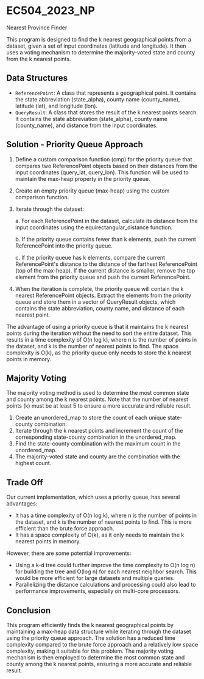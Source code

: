 # EC504_2023_NP

Nearest Province Finder



This program is designed to find the k nearest geographical points from a dataset, given a set of input coordinates (latitude and longitude). It then uses a voting mechanism to determine the majority-voted state and county from the k nearest points.

## Data Structures

- `ReferencePoint`: A class that represents a geographical point. It contains the state abbreviation (state_alpha), county name (county_name), latitude (lat), and longitude (lon).
- `QueryResult`: A class that stores the result of the k nearest points search. It contains the state abbreviation (state_alpha), county name (county_name), and distance from the input coordinates.

## Solution - Priority Queue Approach

1. Define a custom comparison function (cmp) for the priority queue that compares two ReferencePoint objects based on their distances from the input coordinates (query_lat, query_lon). This function will be used to maintain the max-heap property in the priority queue.

2. Create an empty priority queue (max-heap) using the custom comparison function.

3. Iterate through the dataset:

   a. For each ReferencePoint in the dataset, calculate its distance from the input coordinates using the equirectangular_distance function.

   b. If the priority queue contains fewer than k elements, push the current ReferencePoint into the priority queue.

   c. If the priority queue has k elements, compare the current ReferencePoint's distance to the distance of the farthest ReferencePoint (top of the max-heap). If the current distance is smaller, remove the top element from the priority queue and push the current ReferencePoint.

4. When the iteration is complete, the priority queue will contain the k nearest ReferencePoint objects. Extract the elements from the priority queue and store them in a vector of QueryResult objects, which contains the state abbreviation, county name, and distance of each nearest point.

The advantage of using a priority queue is that it maintains the k nearest points during the iteration without the need to sort the entire dataset. This results in a time complexity of O(n log k), where n is the number of points in the dataset, and k is the number of nearest points to find. The space complexity is O(k), as the priority queue only needs to store the k nearest points in memory.

## Majority Voting

The majority voting method is used to determine the most common state and county among the k nearest points. Note that the number of nearest points (k) must be at least 5 to ensure a more accurate and reliable result.

1. Create an unordered_map to store the count of each unique state-county combination.
2. Iterate through the k nearest points and increment the count of the corresponding state-county combination in the unordered_map.
3. Find the state-county combination with the maximum count in the unordered_map.
4. The majority-voted state and county are the combination with the highest count.

## Trade Off

Our current implementation, which uses a priority queue, has several advantages:

- It has a time complexity of O(n log k), where n is the number of points in the dataset, and k is the number of nearest points to find. This is more efficient than the brute force approach.
- It has a space complexity of O(k), as it only needs to maintain the k nearest points in memory.

However, there are some potential improvements:

- Using a k-d tree could further improve the time complexity to O(n log n) for building the tree and O(log n) for each nearest neighbor search. This would be more efficient for large datasets and multiple queries.
- Parallelizing the distance calculations and processing could also lead to performance improvements, especially on multi-core processors.

## Conclusion

This program efficiently finds the k nearest geographical points by maintaining a max-heap data structure while iterating through the dataset using the priority queue approach. The solution has a reduced time complexity compared to the brute force approach and a relatively low space complexity, making it suitable for this problem. The majority voting mechanism is then employed to determine the most common state and county among the k nearest points, ensuring a more accurate and reliable result.
